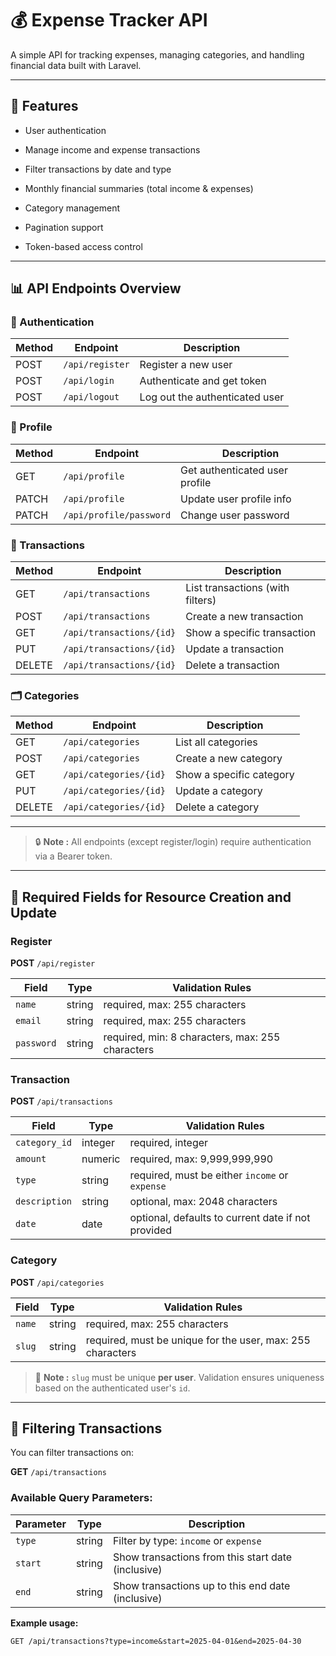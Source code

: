 # 💰 Expense Tracker API

A simple API for tracking expenses, managing categories, and handling financial data built with Laravel.

---

## 🚀 Features

-   User authentication

-   Manage income and expense transactions

-   Filter transactions by date and type

-   Monthly financial summaries (total income & expenses)

-   Category management

-   Pagination support

-   Token-based access control

---

## 📊 API Endpoints Overview

### 🔐 Authentication

| Method | Endpoint        | Description                    |
| ------ | --------------- | ------------------------------ |
| POST   | `/api/register` | Register a new user            |
| POST   | `/api/login`    | Authenticate and get token     |
| POST   | `/api/logout`   | Log out the authenticated user |

### 👤 Profile

| Method | Endpoint                | Description                    |
| ------ | ----------------------- | ------------------------------ |
| GET    | `/api/profile`          | Get authenticated user profile |
| PATCH  | `/api/profile`          | Update user profile info       |
| PATCH  | `/api/profile/password` | Change user password           |

### 💸 Transactions

| Method | Endpoint                 | Description                      |
| ------ | ------------------------ | -------------------------------- |
| GET    | `/api/transactions`      | List transactions (with filters) |
| POST   | `/api/transactions`      | Create a new transaction         |
| GET    | `/api/transactions/{id}` | Show a specific transaction      |
| PUT    | `/api/transactions/{id}` | Update a transaction             |
| DELETE | `/api/transactions/{id}` | Delete a transaction             |

### 🗂️ Categories

| Method | Endpoint               | Description              |
| ------ | ---------------------- | ------------------------ |
| GET    | `/api/categories`      | List all categories      |
| POST   | `/api/categories`      | Create a new category    |
| GET    | `/api/categories/{id}` | Show a specific category |
| PUT    | `/api/categories/{id}` | Update a category        |
| DELETE | `/api/categories/{id}` | Delete a category        |

---

> 🔒 **Note :** All endpoints (except register/login) require authentication via a Bearer token.

---

## 📝 Required Fields for Resource Creation and Update

### Register

**POST** `/api/register`

| Field      | Type   | Validation Rules                                 |
| ---------- | ------ | ------------------------------------------------ |
| `name`     | string | required, max: 255 characters                    |
| `email`    | string | required, max: 255 characters                    |
| `password` | string | required, min: 8 characters, max: 255 characters |

### Transaction

**POST** `/api/transactions`

| Field         | Type    | Validation Rules                                   |
| ------------- | ------- | -------------------------------------------------- |
| `category_id` | integer | required, integer                                  |
| `amount`      | numeric | required, max: 9,999,999,990                       |
| `type`        | string  | required, must be either `income` or `expense`     |
| `description` | string  | optional, max: 2048 characters                     |
| `date`        | date    | optional, defaults to current date if not provided |

### Category

**POST** `/api/categories`

| Field  | Type   | Validation Rules                                           |
| ------ | ------ | ---------------------------------------------------------- |
| `name` | string | required, max: 255 characters                              |
| `slug` | string | required, must be unique for the user, max: 255 characters |

> 🔐 **Note :** `slug` must be unique **per user**. Validation ensures uniqueness based on the authenticated user's `id`.

---

## 🔎 Filtering Transactions

You can filter transactions on:

**GET** `/api/transactions`

### Available Query Parameters:

| Parameter | Type   | Description                                        |
| --------- | ------ | -------------------------------------------------- |
| `type`    | string | Filter by type: `income` or `expense`              |
| `start`   | string | Show transactions from this start date (inclusive) |
| `end`     | string | Show transactions up to this end date (inclusive)  |

**Example usage:**

```http
GET /api/transactions?type=income&start=2025-04-01&end=2025-04-30
```
